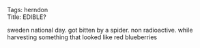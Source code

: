 Tags: herndon  
Title: EDIBLE?
  
sweden national day. got bitten by a spider. non radioactive. while harvesting something that looked like red blueberries